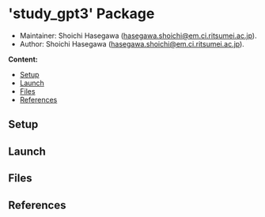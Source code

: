 # 'study_gpt3' Package

*   Maintainer: Shoichi Hasegawa ([hasegawa.shoichi@em.ci.ritsumei.ac.jp](mailto:hasegawa.shoichi@em.ci.ritsumei.ac.jp)).
*   Author: Shoichi Hasegawa ([hasegawa.shoichi@em.ci.ritsumei.ac.jp](mailto:hasegawa.shoichi@em.ci.ritsumei.ac.jp)).

**Content:**

*   [Setup](#Setup)
*   [Launch](#launch)
*   [Files](#files)
*   [References](#References)


## Setup



## Launch

## Files


## References

